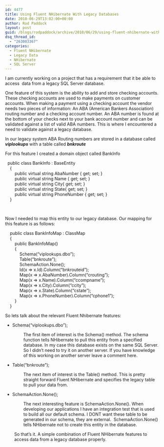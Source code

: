 ```yaml
---
id: 4477
title: Using Fluent NHibernate With Legacy Databases
date: 2010-06-29T13:02:00+00:00
author: Rod Paddock
layout: post
guid: /blogs/rodpaddock/archive/2010/06/29/using-fluent-nhibernate-with-legacy-databases.aspx
dsq_thread_id:
  - "263003367"
categories:
  - Fluent NHibernate
  - Legacy Data
  - NHibernate
  - SQL Server
---
```

I am currently working on a project that has a requirement that it be able to access&nbsp; data from a legacy SQL Server database.

One feature of this system is the ability to add and store checking accounts. These checking accounts are used to make payments on customer accounts. When making a payment using a checking account the vendor needs two pieces of information: An ABA (American Bankers Association) routing number and a checking account number. An ABA number is found at the bottom of your checks next to your bank account number and can be validated against a list of valid ABA numbers. This is where I encountered a need to validate against a legacy database.

In our legacy system ABA Routing numbers are stored in a database called **_viplookups_** with a table called _**bnkroute**_

For this feature I created a domain object called BankInfo

&nbsp; public class BankInfo : BaseEntity  
&nbsp;&nbsp;&nbsp; {  
&nbsp;&nbsp;&nbsp;&nbsp;&nbsp;&nbsp;&nbsp; public virtual string AbaNumber { get; set; }  
&nbsp;&nbsp;&nbsp;&nbsp;&nbsp;&nbsp;&nbsp; public virtual string Name { get; set; }  
&nbsp;&nbsp;&nbsp;&nbsp;&nbsp;&nbsp;&nbsp; public virtual string City{ get; set; }  
&nbsp;&nbsp;&nbsp;&nbsp;&nbsp;&nbsp;&nbsp; public virtual string State{ get; set; }  
&nbsp;&nbsp;&nbsp;&nbsp;&nbsp;&nbsp;&nbsp; public virtual string PhoneNumber { get; set; }  
&nbsp;&nbsp;&nbsp; }

&nbsp;

Now I needed to map this entity to our legacy database. Our mapping for this feature is as follows:

&nbsp;&nbsp;&nbsp; public class BankInfoMap : ClassMap<BankInfo>  
&nbsp;&nbsp;&nbsp; {  
&nbsp;&nbsp;&nbsp;&nbsp;&nbsp;&nbsp;&nbsp; public BankInfoMap()  
&nbsp;&nbsp;&nbsp;&nbsp;&nbsp;&nbsp;&nbsp; {  
&nbsp;&nbsp;&nbsp;&nbsp;&nbsp;&nbsp;&nbsp;&nbsp;&nbsp;&nbsp;&nbsp; Schema(&#8220;viplookups.dbo&#8221;);  
&nbsp;&nbsp;&nbsp;&nbsp;&nbsp;&nbsp;&nbsp;&nbsp;&nbsp;&nbsp;&nbsp; Table(&#8220;bnkroute&#8221;);  
&nbsp;&nbsp;&nbsp;&nbsp;&nbsp;&nbsp;&nbsp;&nbsp;&nbsp;&nbsp;&nbsp; SchemaAction.None();  
&nbsp;&nbsp;&nbsp;&nbsp;&nbsp;&nbsp;&nbsp;&nbsp;&nbsp;&nbsp;&nbsp; Id(x => x.Id).Column(&#8220;bnkrouteid&#8221;);  
&nbsp;&nbsp;&nbsp;&nbsp;&nbsp;&nbsp;&nbsp;&nbsp;&nbsp;&nbsp;&nbsp; Map(x => x.AbaNumber).Column(&#8220;crouting&#8221;);  
&nbsp;&nbsp;&nbsp;&nbsp;&nbsp;&nbsp;&nbsp;&nbsp;&nbsp;&nbsp;&nbsp; Map(x => x.Name).Column(&#8220;ccompname&#8221;);  
&nbsp;&nbsp;&nbsp;&nbsp;&nbsp;&nbsp;&nbsp;&nbsp;&nbsp;&nbsp;&nbsp; Map(x => x.City).Column(&#8220;ccity&#8221;);  
&nbsp;&nbsp;&nbsp;&nbsp;&nbsp;&nbsp;&nbsp;&nbsp;&nbsp;&nbsp;&nbsp; Map(x => x.State).Column(&#8220;cstate&#8221;);  
&nbsp;&nbsp;&nbsp;&nbsp;&nbsp;&nbsp;&nbsp;&nbsp;&nbsp;&nbsp;&nbsp; Map(x => x.PhoneNumber).Column(&#8220;cphone1&#8221;);  
&nbsp;&nbsp;&nbsp;&nbsp;&nbsp;&nbsp;&nbsp; }  
&nbsp;&nbsp;&nbsp; }

So lets talk about the relevant Fluent Nhibernate features:

  * Schema(&#8220;viplookups.dbo&#8221;);

<p style="padding-left: 60px">
  The first item of interest is the Schema() method. The schema function tells NHibernate to pull this entity from a specified database. In my case this database exists on the same SQL Server. So I didn&#8217;t need to try it on another server. If you have knowledge of this working on another server leave a comment here.
</p>

  * Table(&#8220;bnkroute&#8221;);

<p style="padding-left: 60px">
  The next item of interest is the Table() method. This is pretty straight forward Fluent NHibernate and specifies the legacy table to pull your data from.
</p>

  * SchemaAction.None();

<p style="padding-left: 60px">
  The next interesting feature is SchemaAction.None(). When developing our applications I have an integration test that is used to build all our default schema. I DONT want these table to be generated in our schema, they are external.&nbsp; SchemaAction.None() tells NHibernate not to create this entity in the database.
</p>

<p style="padding-left: 30px">
  So that&#8217;s it. A simple combination of Fluent NHibernate features to access data from a legacy database properly.
</p>

<p style="padding-left: 30px">
  &nbsp;
</p>

<p style="padding-left: 30px">
  &nbsp;
</p>

<p style="padding-left: 60px">
  &nbsp;
</p>

&nbsp;

&nbsp;